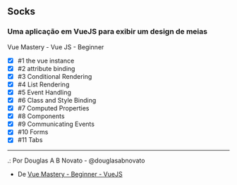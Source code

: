## Socks
### Uma aplicação em VueJS para exibir um design de meias

Vue Mastery - Vue JS - Beginner

- [x] #1 the vue instance
- [x] #2 attribute binding 
- [x] #3 Conditional Rendering 
- [x] #4 List Rendering  
- [x] #5 Event Handling 
- [x] #6 Class and Style Binding   
- [x] #7 Computed Properties   
- [x] #8 Components
- [x] #9 Communicating Events  
- [x] #10 Forms
- [x] #11 Tabs  

---

.: Por Douglas A B Novato - @douglasabnovato
- De [Vue Mastery - Beginner - VueJS](https://www.vuemastery.com/courses-path/beginner)